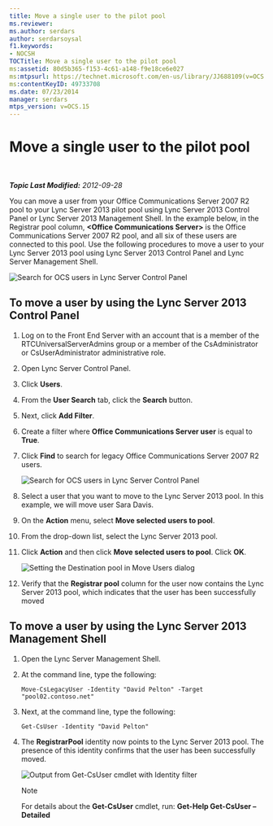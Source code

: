 ```yaml
---
title: Move a single user to the pilot pool
ms.reviewer: 
ms.author: serdars
author: serdarsoysal
f1.keywords:
- NOCSH
TOCTitle: Move a single user to the pilot pool
ms:assetid: 80d5b365-f153-4c61-a148-f9e18ce6e027
ms:mtpsurl: https://technet.microsoft.com/en-us/library/JJ688109(v=OCS.15)
ms:contentKeyID: 49733708
ms.date: 07/23/2014
manager: serdars
mtps_version: v=OCS.15
---
```


<div data-xmlns="http://www.w3.org/1999/xhtml">

<div class="topic" data-xmlns="http://www.w3.org/1999/xhtml" data-msxsl="urn:schemas-microsoft-com:xslt" data-cs="https://msdn.microsoft.com/">

<div data-asp="https://msdn2.microsoft.com/asp">

# Move a single user to the pilot pool

</div>

<div id="mainSection">

<div id="mainBody">

<span> </span>

_**Topic Last Modified:** 2012-09-28_

You can move a user from your Office Communications Server 2007 R2 pool to your Lync Server 2013 pilot pool using Lync Server 2013 Control Panel or Lync Server 2013 Management Shell. In the example below, in the Registrar pool column, **\<Office Communications Server\>** is the Office Communications Server 2007 R2 pool, and all six of these users are connected to this pool. Use the following procedures to move a user to your Lync Server 2013 pool using Lync Server 2013 Control Panel and Lync Server Management Shell.

![Search for OCS users in Lync Server Control Panel](images/JJ688109.d2008fd6-868b-4f26-84cf-57bb69e073d3(OCS.15).jpg "Search for OCS users in Lync Server Control Panel")

<div>

## To move a user by using the Lync Server 2013 Control Panel

1.  Log on to the Front End Server with an account that is a member of the RTCUniversalServerAdmins group or a member of the CsAdministrator or CsUserAdministrator administrative role.

2.  Open Lync Server Control Panel.

3.  Click **Users**.

4.  From the **User Search** tab, click the **Search** button.

5.  Next, click **Add Filter**.

6.  Create a filter where **Office Communications Server user** is equal to **True**.

7.  Click **Find** to search for legacy Office Communications Server 2007 R2 users.
    
    ![Search for OCS users in Lync Server Control Panel](images/JJ688109.09528349-7915-41e1-91b4-6ab5c12b1b38(OCS.15).jpg "Search for OCS users in Lync Server Control Panel")  

8.  Select a user that you want to move to the Lync Server 2013 pool. In this example, we will move user Sara Davis.

9.  On the **Action** menu, select **Move selected users to pool**.

10. From the drop-down list, select the Lync Server 2013 pool.

11. Click **Action** and then click **Move selected users to pool**. Click **OK**.
    
    ![Setting the Destination pool in Move Users dialog](images/JJ688109.d7dc0759-87c5-4c23-938f-361576621504(OCS.15).jpg "Setting the Destination pool in Move Users dialog")  

12. Verify that the **Registrar pool** column for the user now contains the Lync Server 2013 pool, which indicates that the user has been successfully moved

</div>

<div>

## To move a user by using the Lync Server 2013 Management Shell

1.  Open the Lync Server Management Shell.

2.  At the command line, type the following:
    
        Move-CsLegacyUser -Identity "David Pelton" -Target "pool02.contoso.net"

3.  Next, at the command line, type the following:
    
        Get-CsUser -Identity "David Pelton"

4.  The **RegistrarPool** identity now points to the Lync Server 2013 pool. The presence of this identity confirms that the user has been successfully moved.
    
    ![Output from Get-CsUser cmdlet with Identity filter](images/JJ205401.bc5d4672-8068-4475-b882-dbd305c801a9(OCS.15).jpg "Output from Get-CsUser cmdlet with Identity filter")  
    
    <div>
    

    > [!NOTE]  
    > For details about the <STRONG>Get-CsUser</STRONG> cmdlet, run: <STRONG>Get-Help Get-CsUser –Detailed</STRONG>

    
    </div>

</div>

</div>

<span> </span>

</div>

</div>

</div>

